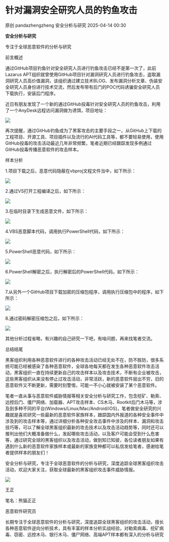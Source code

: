 #  针对漏洞安全研究人员的钓鱼攻击   
原创 pandazhengzheng  安全分析与研究   2025-04-14 00:30  
  
**安全分析与研究**  
  
  
专注于全球恶意软件的分析与研究  
  
前言概述  
  
通过GitHub项目钓鱼针对安全研究人员进行钓鱼攻击已经不是第一次了，此前Lazarus APT组织就曾使用GitHub项目针对漏洞研究人员进行钓鱼攻击，盗取漏洞研究人员高价值漏洞，该组织通过建立技术BLOG、发布漏洞分析文章、伪装安全研究人员身份进行技术交流，然后发布带有后门的POC代码诱骗安全研究人员下载执行，安装后门程序。  
  
  
近日有朋友发现了一个新的通过GitHub投毒针对安全研究人员的钓鱼攻击，利用了一个AnyDesk远程访问漏洞做为诱饵，项目地址：  
  
![](https://mmbiz.qpic.cn/mmbiz_png/oibWJqH5OVmUsfFSXopEKJchq6ZbLVUFu6IVLicq4zjQjQFjQricVm6keOIXPSic4YS2SZicZNiazt8rvMaLrSA5dWgw/640?wx_fmt=png "")  
  
再次提醒，通过GitHub钓鱼成为了黑客攻击的主要手段之一，从GitHub上下载的工程项目、开源工具、项目插件以及流行的AI代码工具等，都不要轻易使用，使用GitHub投毒的攻击活动最近几年非常频繁，笔者近期已经跟踪发现多例通过GitHub投毒传播恶意软件的攻击样本。  
  
  
样本分析  
  
1.项目下载之后，恶意代码隐蔽在vbproj文程文件当中，如下所示：  
  
![](https://mmbiz.qpic.cn/mmbiz_png/oibWJqH5OVmUsfFSXopEKJchq6ZbLVUFuvLV1OMUNMiadbjUmzia89KZcRWJt82ia1EzCpc9RNMouZTulibJfXGZ9wg/640?wx_fmt=png "")  
  
2.通过VS打开工程编译之后，如下所示：  
  
![](https://mmbiz.qpic.cn/mmbiz_png/oibWJqH5OVmUsfFSXopEKJchq6ZbLVUFu0hzGIxUgA4vtT3hgxGkbAyeymq1KkEu1273Mia61mJUTFQxwIkqIO5g/640?wx_fmt=png "")  
  
3.在临时目录下生成恶意文件，如下所示：  
  
![](https://mmbiz.qpic.cn/mmbiz_png/oibWJqH5OVmUsfFSXopEKJchq6ZbLVUFuOzj47eI7LolMFaFChkzbtvxyx8YTpdZQCoZiaribqKqX6sB32SqFElkg/640?wx_fmt=png "")  
  
4.VBS恶意脚本代码，调用执行PowerShell代码，如下所示：  
  
![](https://mmbiz.qpic.cn/mmbiz_png/oibWJqH5OVmUsfFSXopEKJchq6ZbLVUFuMl8biaBNpNia7OtQpSTFQoo33uH9Rs31lpSRt3tG6vnzldmiaklA4Tz2Q/640?wx_fmt=png "")  
  
5.PowerShell恶意代码，如下所示：  
  
![](https://mmbiz.qpic.cn/mmbiz_png/oibWJqH5OVmUsfFSXopEKJchq6ZbLVUFu7WSP1G8nzxibGl9PCnHcGr6oNb7BiccLXjialdvIiaDKVPsYp86H6Tg5ibA/640?wx_fmt=png "")  
  
6.PowerShell解密之后，执行解密后的PowerShell代码，如下所示：  
  
![](https://mmbiz.qpic.cn/mmbiz_png/oibWJqH5OVmUsfFSXopEKJchq6ZbLVUFusBpib8ic5lv89Ma0wZS1HiajAf5ERKPugMONZEL3lSUxUCFEYWfISmiaWw/640?wx_fmt=png "")  
  
7.从另外一个GitHub项目下载加密的压缩包程序，调用执行压缩包中的程序，如下所示：  
  
![](https://mmbiz.qpic.cn/mmbiz_png/oibWJqH5OVmUsfFSXopEKJchq6ZbLVUFunh0HcfawqkicuvtUMx4XctY5evrh53HcUQT4yw0g9SpzY9z5xIb7h0Q/640?wx_fmt=png "")  
  
8.通过密码解密压缩包之后，如下所示：  
  
![](https://mmbiz.qpic.cn/mmbiz_png/oibWJqH5OVmUsfFSXopEKJchq6ZbLVUFuz1pjH0GWibphdNV0OcVhx4npVDxVwphyrErx8iaqV0GHsh7FHYibkucRA/640?wx_fmt=png "")  
  
其他分析过程省略，有兴趣的自己研究一下吧，有啥问题，再来找笔者交流。  
  
  
总结结尾  
  
黑客组织利用各种恶意软件进行的各种攻击活动已经无处不在，防不胜防，很多系统可能已经被感染了各种恶意软件，全球各地每天都在发生各种恶意软件攻击活动，黑客组织一直在持续更新自己的攻击样本以及攻击技术，不断有企业被攻击，这些黑客组织从来没有停止过攻击活动，非常活跃，新的恶意软件层出不穷，旧的恶意软件又不断更新，需要时刻警惕，可能一不小心就被安装了某个恶意软件。  
  
  
笔者一直从事与恶意软件威胁情报等相关安全分析与研究工作，包含挖矿、勒索、远控后门、僵尸网络、加载器、APT攻击样本、CS木马、Rootkit后门木马等，涉及到多种不同的平台(Windows/Linux/Mac/Android/iOS)，笔者做安全研究的兴趣就是喜欢研究一些最新的恶意软件家族样本，跟踪国内外报道的各种安全事件中涉及到的攻击样本等，通过详细分析各种安全攻击事件中涉及的样本、漏洞和攻击技巧等，可以了解全球黑客组织最新的攻击技术以及攻击活动趋势等，同时还可以推判出他们大概准备做什么，发起哪些攻击活动，以及客户可能会受到什么危害等，通过研究全球的黑客组织以及攻击活动，做到知已知彼，各位读者朋友如果有遇到什么新的恶意软件家族样本或最新的家族变种都可以私信发给笔者，感谢给笔者提供样本的朋友们！  
  
  
安全分析与研究，专注于全球恶意软件的分析与研究，深度追踪全球黑客组织攻击活动，欢迎大家关注，获取全球最新的黑客组织攻击事件威胁情报。  
  
  
  
![](https://mmbiz.qpic.cn/mmbiz_jpg/oibWJqH5OVmUplZ3nZyABq2tPk7CU05jAdp807KMCMx07TlXFVUomeLfibCblkKrnlLRv7Rpickb4ynRXYE0v8VlA/640?wx_fmt=jpeg "")  
  
王正  
  
  
笔名：熊猫正正  
  
  
恶意软件研究员  
  
  
长期专注于全球恶意软件的分析与研究，深度追踪全球黑客组织的攻击活动，擅长各种恶意软件逆向分析技术，具有丰富的样本分析实战经验，对勒索病毒、挖矿病毒、窃密、远控木马、银行木马、僵尸网络、高端APT样本都有深入的分析与研究  
  
  
